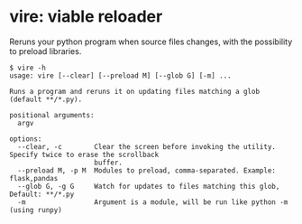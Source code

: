 # vire: viable reloader

Reruns your python program when source files changes, with the possibility to preload libraries.

```
$ vire -h
usage: vire [--clear] [--preload M] [--glob G] [-m] ...

Runs a program and reruns it on updating files matching a glob (default **/*.py).

positional arguments:
  argv

options:
  --clear, -c        Clear the screen before invoking the utility. Specify twice to erase the scrollback
                     buffer.
  --preload M, -p M  Modules to preload, comma-separated. Example: flask,pandas
  --glob G, -g G     Watch for updates to files matching this glob, Default: **/*.py
  -m                 Argument is a module, will be run like python -m (using runpy)
```
